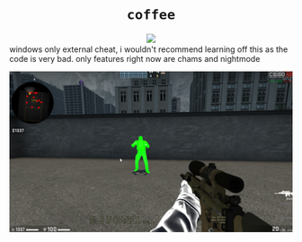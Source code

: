 <h1 align="center"><code>coffee</code></h1>

<div align="center">
   <p></p>
   <img src="https://img.shields.io/github/license/glaivxd/coffee?color=%23e6d797&label=LICENSE&style=for-the-badge">   
   <br>
</div>
windows only external cheat, i wouldn't recommend learning off this as the code is very bad.
only features right now are chams and nightmode

![Screenshot](ss.png)
